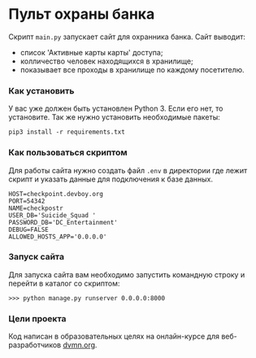 # Пульт охраны банка

Скрипт ```main.py``` запускает сайт для охранника банка. Сайт выводит:
* список 'Активные карты карты' доступа;
* колличество человек находящихся в хранилище;
* показывает все проходы в хранилище по каждому посетителю.

### Как установить

У вас уже должен быть установлен Python 3. Если его нет, то установите.
Так же нужно установить необходимые пакеты:
```
pip3 install -r requirements.txt
```
### Как пользоваться скриптом

Для работы сайта нужно создать файл ```.env``` в директории где лежит скрипт
и указать данные для подключения к базе данных.

```
HOST=checkpoint.devboy.org
PORT=54342
NAME=checkpostr
USER_DB='Suicide_Squad '
PASSWORD_DB='DC_Entertainment'
DEBUG=FALSE
ALLOWED_HOSTS_APP='0.0.0.0'
```

### Запуск сайта
Для запуска сайта вам необходимо запустить командную строку и перейти в каталог со скриптом:
```
>>> python manage.py runserver 0.0.0.0:8000
```

### Цели проекта

Код написан в образовательных целях на онлайн-курсе для веб-разработчиков [dvmn.org](https://dvmn.org/).
